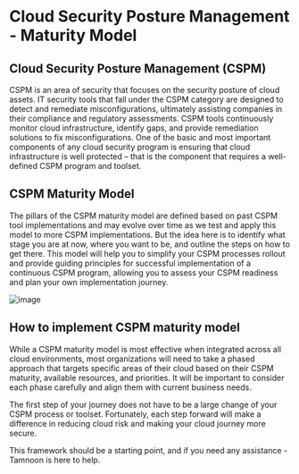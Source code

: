 # Cloud Security Posture Management - Maturity Model

## Cloud Security Posture Management (CSPM)

CSPM is an area of security that focuses on the security posture of cloud assets. IT security tools that fall under the CSPM category are designed to detect and remediate misconfigurations, ultimately assisting companies in their compliance and regulatory assessments. CSPM tools continuously monitor cloud infrastructure, identify gaps, and provide remediation solutions to fix misconfigurations.
One of the basic and most important components of any cloud security program is ensuring that cloud infrastructure is well protected – that is the component that requires a well-defined CSPM program and toolset. 


## CSPM Maturity Model
The pillars of the CSPM maturity model are defined based on past CSPM tool implementations and may evolve over time as we test and apply this model to more CSPM implementations. But the idea here is to identify what stage you are at now, where you want to be, and outline the steps on how to get there.
This model will help you to simplify your CSPM processes rollout and  provide guiding principles for successful implementation of a continuous CSPM program, allowing you to assess your CSPM readiness and plan your own implementation journey.

![image](https://user-images.githubusercontent.com/35505344/187603202-3ba0af74-d105-4d1c-a385-98f45a524d30.png)

## How to implement CSPM maturity model
While a CSPM maturity model is most effective when integrated across all cloud environments, most organizations will need to take a phased approach that targets specific areas of their cloud based on their CSPM maturity, available resources, and priorities. It will be important to consider each phase carefully and align them with current business needs. 

The first step of your journey does not have to be a large change of your CSPM process or toolset. Fortunately, each step forward will make a difference in reducing cloud risk and making your cloud journey more secure. 

This framework should be a starting point, and if you need any assistance - Tamnoon is here to help.
